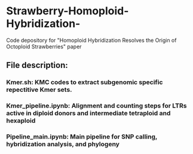 # Strawberry-Homoploid-Hybridization-
Code depository for "Homoploid Hybridization Resolves the Origin of Octoploid Strawberries" paper
## File description:  
### Kmer.sh: KMC codes to extract subgenomic specific repectitive Kmer sets.
### Kmer_pipeline.ipynb: Alignment and counting steps for LTRs active in diploid donors and intermediate tetraploid and hexaploid
### Pipeline_main.ipynb: Main pipeline for SNP calling, hybridization analysis, and phylogeny
